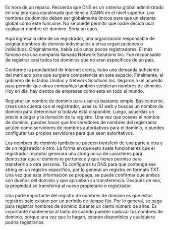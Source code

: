 Es hora de un repaso. Recuerda que DNS es un sistema global administrado en una jerarquía escalonada que tiene a ICANN en el nivel superior. Los nombres de dominio deben ser globalmente únicos para que un sistema global como este funcione. No se puede permitir que nadie decida usar cualquier nombre de dominio. Sería un caos.

Aquí ingresa la idea de un registrador, una organización responsable de asignar nombres de dominio individuales a otras organizaciones o individuos. Originalmente, había solo unos pocos registradores. El más famoso era una compañía llamada Network Solutions Inc. Fue responsable de registrar casi todos los dominios que no eran específicos de un país.

Conforme la popularidad de Internet crecía, hubo una demanda suficiente del mercado para que surgiera competencia en este espacio. Finalmente, el gobierno de Estados Unidos y Network Solutions Inc. llegaron a un acuerdo para permitir que otras compañías también vendieran nombres de dominio. Hoy en día, hay cientos de empresas como esta en todo el mundo.

Registrar un nombre de dominio para usar es bastante simple. Básicamente, creas una cuenta con el registrador, usas su IU web y buscas un nombre de dominio para determinar si todavía está disponible. Luego, acuerdas un precio a pagar y la duración de tu registro. Una vez que posees el nombre de dominio, puedes hacer que los servidores de nombres del registrador actúen como servidores de nombres autoritativos para el dominio, o puedes configurar tus propios servidores para que sean autoritativos.

Los nombres de dominio también se pueden transferir de una parte a otra y de un registrador a otro. La forma en que esto suele funcionar es que el registrador receptor generará una string única de caracteres para demostrar que el dominio te pertenece y que tienes permiso para transferirlo a otra persona. Tú configuras tu DNS para que contenga ese string en un registro específico, por lo general un registro en formato TXT. Una vez que esta información se propaga, se puede confirmar que ambos son dueños del dominio y que aprueban su transferencia. Después de eso, la propiedad se transferirá al nuevo propietario o registrador.

Una parte importante del registro de nombres de dominio es que estos registros solo existen por un período de tiempo fijo. Por lo general, se paga para registrar nombres de dominio durante un cierto número de años. Es importante mantenerse al tanto de cuándo pueden caducar tus nombres de dominio, porque una vez que lo hagan, estarán disponibles y cualquiera podría registrarlos.
